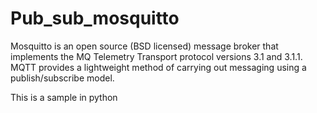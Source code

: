 # Pub_sub_mosquitto

Mosquitto is an open source (BSD licensed) message broker that implements
the MQ Telemetry Transport protocol versions 3.1 and 3.1.1.
MQTT provides a lightweight method of carrying out messaging using a publish/subscribe model.

This is a sample in python
